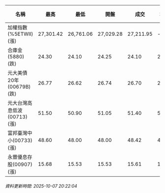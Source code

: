 | 名稱 | 最高 | 最低 | 開盤 | 成交 | 均價 | 成交金額(億) | 昨收 | 漲跌幅 | 漲跌 | 總量 | 昨量 | 振幅 |
| -------- | -------- | -------- | -------- |-------- | -------- | -------- |-------- |-------- |-------- | -------- | -------- |-------- |
|加權指數(%5ETWII) (漲)|27,301.42|26,761.06|27,029.28|27,211.95|-|5,570.26|26,761.06|1.68%|450.89|9,237,958|0|2.02%|
|合庫金(5880) (跌)|24.30|24.10|24.25|24.10|24.17|3.36|24.35|1.03%|0.25|13,896|7,035|0.82%|
|元大美債20年(00679B) (跌)|26.77|26.62|26.74|26.70|26.68|13.16|26.88|0.67%|0.18|49,327|25,917|0.56%|
|元大台灣高息低波(00713) (漲)|51.50|50.90|51.05|51.40|51.22|12.54|51.10|0.59%|0.30|24,487|10,440|1.17%|
|富邦臺灣中小(00733) (漲)|48.60|48.00|48.00|48.42|48.43|1.04|47.75|1.40%|0.67|2,153|1,124|1.26%|
|永豐優息存股(00907) (漲)|15.68|15.53|15.53|15.61|15.63|0.204|15.53|0.52%|0.08|1,307|935|0.97%|
###### 資料更新時間: 2025-10-07 20:22:04
